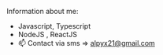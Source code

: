 Information about me:


- Javascript, Typescript 
- NodeJS , ReactJS
- 📫 Contact via sms => alpyx21@gmail.com

